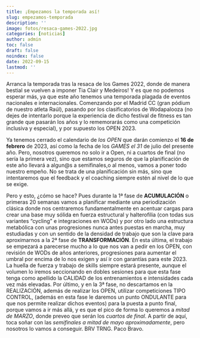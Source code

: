 ```yaml
---
title: ¡Empezamos la temporada así!
slug: empezamos-temporada
description: ''
image: fotos/resaca-games-2022.jpg
categories: [noticias]
author: admin
toc: false
draft: false
noindex: false
date: 2022-09-15
lastmod: ''
---
```

Arranca la temporada tras la resaca de los Games 2022, donde de manera bestial se
vuelven a imponer Tia Clair y Medeiros! Y es que no podemos esperar más, ya que este
año tenemos una temporada plagada de eventos nacionales e internacionales.
Comenzando por el Madrid CC (gran pódium de nuestro atleta Raúl), pasando por los
clasificatorios de Wodapalooza (no dejes de intentarlo porque la experiencia de dicho
festival de fitness es tan grande que pasarán los años y lo rememorarás como una
competición inclusiva y especial), y por supuesto los OPEN 2023.

Ya tenemos cerrado el calendario de *los OPEN* que darán comienzo el **16 de febrero** de
2023, así como la fecha de los *GAMES el 31* de julio del presente año. Pero, nosotros
queremos no solo ir a Open, ni a cuartos de final (no sería la primera vez), sino que
estamos seguros de que la planificación de este año llevará a algun@s a semifinales,o
al menos, vamos a poner todo nuestro empeño. No se trata de una planificación sin
más, sino que intentaremos que el feedback y el coaching siempre estén al nivel de lo
que se exige.

Pero y esto, ¿cómo se hace? Pues durante la 1ª fase de **ACUMULACIÓN** o primeras 20
semanas vamos a planificar mediante una periodización clásica donde nos
centraremos fundamentalmente en acentuar cargas para crear una base muy sólida en
fuerza estructural y halterofilia (con todas sus variantes “cycling” e integraciones en
WODs) y por otro lado una estructura metabólica con unas progresiones nunca antes
puestas en marcha, muy estudiadas y con un sentido de la densidad de trabajo que son
la clave para aproximarnos a la 2ª fase de **TRANSFORMACIÓN**. En esta última, el
trabajo se empezará a parecerse mucho a lo que nos van a pedir en los OPEN, con
revisión de WODs de años anteriores, progresiones para aumentar el umbral por
encima de lo nos exigen y así ir con garantías para este 2023. La huella de fuerza y
trabajo de skills siempre estará presente, aunque el volumen lo iremos seccionando en
dobles sesiones para que esta fase tenga como apellido la CALIDAD de los
entrenamientos e intensidades cada vez más elevadas. Por último, y en la 3ª fase, no
descartamos en la REALIZACIÓN, además de realizar los OPEN, utilizar competiciones
TIPO CONTROL, (además en esta fase le daremos un punto ONDULANTE para que nos
permite realizar dichos eventos) para la puesta a punto final, porque vamos a ir más
allá, y es que el pico de forma lo queremos a *mitad de MARZO*, donde preveo que
serán los *cuartos de final*. A partir de aquí, toca soñar con las
*semifinales a mitad de mayo aproximadamente*,
pero nosotros lo vamos a conseguir. BRV TRNG. Paco Bravo.